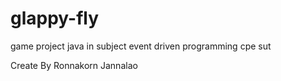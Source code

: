 # glappy-fly
game project java in subject event driven programming cpe sut

Create By Ronnakorn Jannalao
